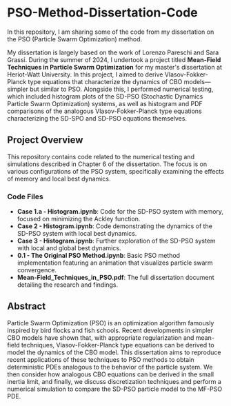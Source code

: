 # PSO-Method-Dissertation-Code

In this repository, I am sharing some of the code from my dissertation on the PSO (Particle Swarm Optimization) method.

My dissertation is largely based on the work of Lorenzo Pareschi and Sara Grassi. During the summer of 2024, I undertook a project titled **Mean-Field Techniques in Particle Swarm Optimization** for my master's dissertation at Heriot-Watt University. In this project, I aimed to derive Vlasov-Fokker-Planck type equations that characterize the dynamics of CBO  models—simpler but similar to PSO. Alongside this, I performed numerical testing, which included histogram plots of the SD-PSO (Stochastic Dynamics Particle Swarm Optimization) systems, as well as histogram and PDF comparisons of the analogous Vlasov-Fokker-Planck type equations characterizing the SD-SPO and SD-PSO equations themselves.

## Project Overview

This repository contains code related to the numerical testing and simulations described in Chapter 6 of the dissertation. The focus is on various configurations of the PSO system, specifically examining the effects of memory and local best dynamics.

### Code Files

- **Case 1.a - Histogram.ipynb**: Code for the SD-PSO system with memory, focused on minimizing the Ackley function.
- **Case 2 - Histogram.ipynb**: Code demonstrating the dynamics of the SD-PSO system with local best dynamics.
- **Case 3 - Histogram.ipynb**: Further exploration of the SD-PSO system with local and global best dynamics.
- **0.1 - The Original PSO Method.ipynb**: Basic PSO method implementation featuring an animation that visualizes particle swarm convergence.
- **Mean-Field_Techniques_in_PSO.pdf**: The full dissertation document detailing the research and findings.

## Abstract

Particle Swarm Optimization (PSO) is an optimization algorithm famously inspired by bird flocks and fish schools. Recent developments in simpler CBO models have shown that, with appropriate regularization and mean-field techniques, Vlasov-Fokker-Planck type equations can be derived to model the dynamics of the CBO model. This dissertation aims to reproduce recent applications of these techniques to PSO methods to obtain deterministic PDEs analogous to the behavior of the particle system. We then consider how analogous CBO equations can be derived in the small inertia limit, and finally, we discuss discretization techniques and perform a numerical simulation to compare the SD-PSO particle model to the MF-PSO PDE.

